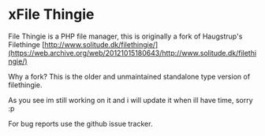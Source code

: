 # xFile Thingie
File Thingie is a PHP file manager, this is originally a fork of Haugstrup's Filethinge 
[http://www.solitude.dk/filethingie/](https://web.archive.org/web/20121015180643/http://www.solitude.dk/filethingie/)

Why a fork?
This is the older and unmaintained standalone type version of filethingie.

As you see im still working on it and i will update it when ill have time, sorry :p

For bug reports use the github issue tracker.

